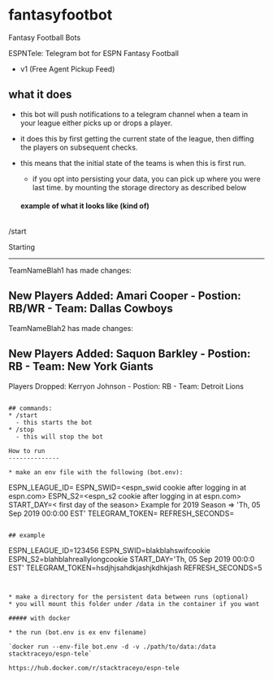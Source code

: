 # fantasyfootbot
Fantasy Football Bots

ESPNTele: Telegram bot for ESPN Fantasy Football
- v1 (Free Agent Pickup Feed) 

## what it does
- this bot will push notifications to a telegram channel when a team in your league either picks up or drops a player.
- it does this by first getting the current state of the league, then diffing the players on subsequent checks.
- this means that the initial state of the teams is when this is first run.
  - if you opt into persisting your data, you can pick up where you were last time. by mounting the storage directory as described below
  
  
  #### example of what it looks like (kind of)
  
 
  ```
/start

Starting

-----------------------------
TeamNameBlah1 has made changes:

New Players Added:
 Amari Cooper - Postion: RB/WR - Team: Dallas Cowboys
-----------------------------

TeamNameBlah2 has made changes:

New Players Added:
 Saquon Barkley - Postion: RB - Team: New York Giants
-----------------------------
 Players Dropped:
 Kerryon Johnson - Postion: RB - Team: Detroit Lions

```

## commands:
* /start 
  - this starts the bot
* /stop
  - this will stop the bot

How to run
--------------

* make an env file with the following (bot.env):
``` 	
ESPN_LEAGUE_ID=<ESPN LEAGUE ID>
ESPN_SWID=<espn_swid cookie after logging in at espn.com>
ESPN_S2=<espn_s2 cookie after logging in at espn.com>
START_DAY=< first day of the season> Example for 2019 Season => 'Th, 05 Sep 2019 00:0:00 EST'
TELEGRAM_TOKEN=<bot token for the telegram channel>
REFRESH_SECONDS=<time in seconds you want the updater to run>
```

## example
```
ESPN_LEAGUE_ID=123456
ESPN_SWID=blakblahswifcookie
ESPN_S2=blahblahreallylongcookie
START_DAY='Th, 05 Sep 2019 00:0:0 EST'
TELEGRAM_TOKEN=hsdjhjsahdkjashjkdhkjash
REFRESH_SECONDS=5
```


* make a directory for the persistent data between runs (optional)
* you will mount this folder under /data in the container if you want

##### with docker

* the run (bot.env is ex env filename)

`docker run --env-file bot.env -d -v ./path/to/data:/data stacktraceyo/espn-tele`
	
https://hub.docker.com/r/stacktraceyo/espn-tele
